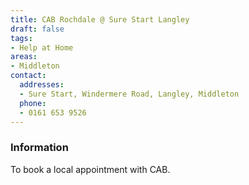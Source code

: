 ```yaml
---
title: CAB Rochdale @ Sure Start Langley
draft: false
tags:
- Help at Home
areas:
- Middleton
contact:
  addresses:
  - Sure Start, Windermere Road, Langley, Middleton
  phone:
  - 0161 653 9526
---
```


### Information
To book a local appointment with CAB.

